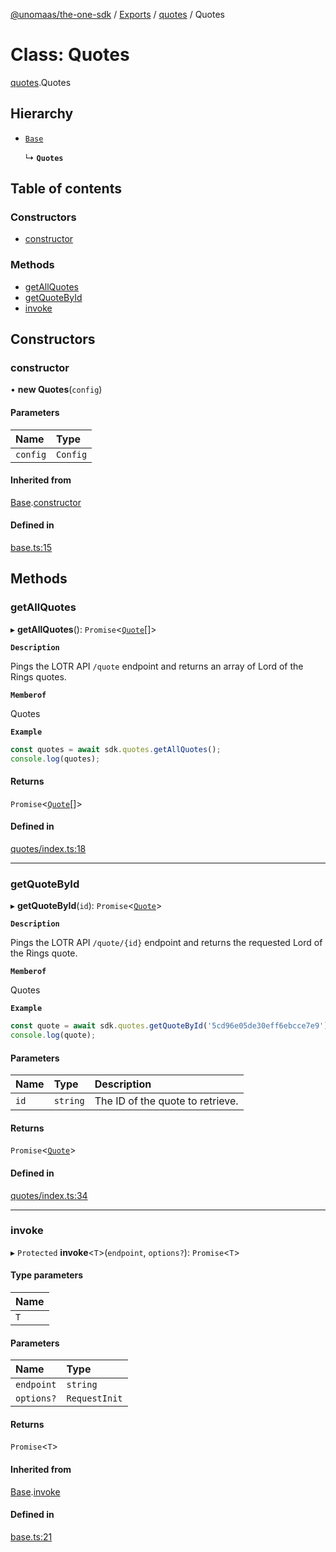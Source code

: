 [@unomaas/the-one-sdk](../README.md) / [Exports](../modules.md) / [quotes](../modules/quotes.md) / Quotes

# Class: Quotes

[quotes](../modules/quotes.md).Quotes

## Hierarchy

- [`Base`](base.Base.md)

  ↳ **`Quotes`**

## Table of contents

### Constructors

- [constructor](quotes.Quotes.md#constructor)

### Methods

- [getAllQuotes](quotes.Quotes.md#getallquotes)
- [getQuoteById](quotes.Quotes.md#getquotebyid)
- [invoke](quotes.Quotes.md#invoke)

## Constructors

### constructor

• **new Quotes**(`config`)

#### Parameters

| Name | Type |
| :------ | :------ |
| `config` | `Config` |

#### Inherited from

[Base](base.Base.md).[constructor](base.Base.md#constructor)

#### Defined in

[base.ts:15](https://github.com/hatchways-community/99659d2d3c9f461e87d7a6dd57ac5dbe/blob/7e7948f/src/base.ts#L15)

## Methods

### getAllQuotes

▸ **getAllQuotes**(): `Promise`<[`Quote`](../modules/quotes_types.md#quote)[]\>

**`Description`**

Pings the LOTR API `/quote` endpoint and returns an array of Lord of the Rings quotes.

**`Memberof`**

Quotes

**`Example`**

```ts
const quotes = await sdk.quotes.getAllQuotes();
console.log(quotes);
```

#### Returns

`Promise`<[`Quote`](../modules/quotes_types.md#quote)[]\>

#### Defined in

[quotes/index.ts:18](https://github.com/hatchways-community/99659d2d3c9f461e87d7a6dd57ac5dbe/blob/7e7948f/src/quotes/index.ts#L18)

___

### getQuoteById

▸ **getQuoteById**(`id`): `Promise`<[`Quote`](../modules/quotes_types.md#quote)\>

**`Description`**

Pings the LOTR API `/quote/{id}` endpoint and returns the requested Lord of the Rings quote.

**`Memberof`**

Quotes

**`Example`**

```ts
const quote = await sdk.quotes.getQuoteById('5cd96e05de30eff6ebcce7e9');
console.log(quote);
```

#### Parameters

| Name | Type | Description |
| :------ | :------ | :------ |
| `id` | `string` | The ID of the quote to retrieve. |

#### Returns

`Promise`<[`Quote`](../modules/quotes_types.md#quote)\>

#### Defined in

[quotes/index.ts:34](https://github.com/hatchways-community/99659d2d3c9f461e87d7a6dd57ac5dbe/blob/7e7948f/src/quotes/index.ts#L34)

___

### invoke

▸ `Protected` **invoke**<`T`\>(`endpoint`, `options?`): `Promise`<`T`\>

#### Type parameters

| Name |
| :------ |
| `T` |

#### Parameters

| Name | Type |
| :------ | :------ |
| `endpoint` | `string` |
| `options?` | `RequestInit` |

#### Returns

`Promise`<`T`\>

#### Inherited from

[Base](base.Base.md).[invoke](base.Base.md#invoke)

#### Defined in

[base.ts:21](https://github.com/hatchways-community/99659d2d3c9f461e87d7a6dd57ac5dbe/blob/7e7948f/src/base.ts#L21)
